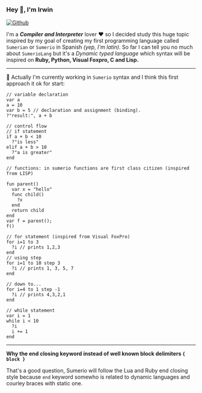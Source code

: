### Hey 👋, I'm Irwin

[![Github](https://img.shields.io/github/followers/Irwin1985?label=Follow&style=social)](https://github.com/Irwin1985)

I'm a ***Compiler and Interpreter*** lover ❤ so I decided study this huge topic inspired by my goal of creating my first programming language called `Sumerian` or `Sumerio` in Spanish *(yep, I'm latin).* So far I can tell you no much about `SumerioLang` but it's a *Dynamic typed language* which syntax will be inspired on **Ruby, Python, Visual Foxpro, C and Lisp.**

<hr>

🤔 Actually I'm currently working in `Sumerio` syntax and I think this first approach it ok for start:

```xBase
// variable declaration
var a
a = 10
var b = 5 // declaration and assignment (binding).
?"result:", a + b

// control flow
// if statement
if a + b < 10
  ?"is less"
elif a + b > 10
  ?"a is greater"
end

// functions: in sumerio functions are first class citizen (inspired from LISP)

fun parent()
  var x = "hello"
  func child()
    ?x
  end
  return child
end
var f = parent();
f()

// for statement (inspired from Visual FoxPro)
for i=1 to 3
  ?i // prints 1,2,3
end
// using step
for i=1 to 10 step 3
  ?i // prints 1, 3, 5, 7
end

// down to...
for i=4 to 1 step -1
  ?i // prints 4,3,2,1
end

// while statement
var i = 1
while i < 10
  ?i
  i += 1
end
```
<hr>

**Why the end closing keyword instead of well known block delimiters `{ block }`**

That's a good question, Sumerio will follow the Lua and Ruby end closing style because `end` keyword somewho is related to dynamic languages and courley braces with static one.
